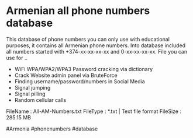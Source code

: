 # Armenian all phone numbers database

This database of phone numbers you can only use with educational purposes, it contains all Armenian phone numbers. Into database included all numbers started with +374-xx-xx-xx-xx and 0-xx-xx-xx-xx.
File you can use for ..
  * WiFi WPA/WPA2/WPA3 Password cracking via dictionary
  * Crack Website admin panel via BruteForce
  * Finding username/password/numbers in Social Media
  * Signal jumping
  * Signal pilling
  * Random cellular calls

FileName : All-AM-Numbers.txt
FileType : *.txt | Text file format
FileSize : 285.15 MB

#Armenia #phonenumbers #database
